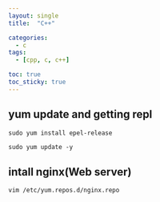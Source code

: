 ```yaml
---
layout: single
title:  "C++"

categories:
  - c
tags:
  - [cpp, c, c++]

toc: true
toc_sticky: true
---
```


## yum update and getting repl
`sudo yum install epel-release`
```html
sudo yum update -y
````
## intall nginx(Web server)
``
vim /etc/yum.repos.d/nginx.repo
``
